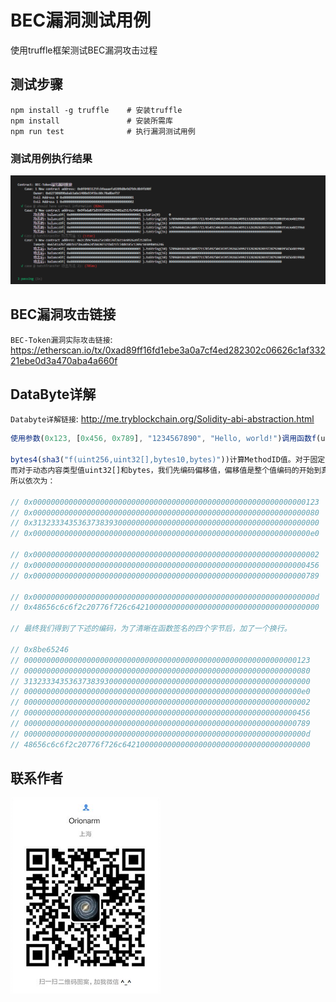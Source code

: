 # BEC漏洞测试用例

使用truffle框架测试BEC漏洞攻击过程

## 测试步骤

```shell
npm install -g truffle    # 安装truffle
npm install               # 安装所需库
npm run test              # 执行漏洞测试用例
```

### 测试用例执行结果

![测试执行结果](assets/1.png)

## BEC漏洞攻击链接

`BEC-Token漏洞实际攻击链接`: <https://etherscan.io/tx/0xad89ff16fd1ebe3a0a7cf4ed282302c06626c1af33221ebe0d3a470aba4a660f>

## DataByte详解

`Databyte详解链接`: <http://me.tryblockchain.org/Solidity-abi-abstraction.html>

```js
使用参数(0x123, [0x456, 0x789], "1234567890", "Hello, world!")调用函数f(uint,uint32[],bytes10,bytes)，编码拆解如下：

bytes4(sha3("f(uint256,uint32[],bytes10,bytes)"))计算MethodID值。对于固定大小的类型值uint256和bytes10，直接编码值。
而对于动态内容类型值uint32[]和bytes，我们先编码偏移值，偏移值是整个值编码的开始到真正存这个数据的偏移值（这里不计算头四个用于表示函数签名的字节）。
所以依次为：

// 0x0000000000000000000000000000000000000000000000000000000000000123 （第一个参数32字节的0x123。
// 0x0000000000000000000000000000000000000000000000000000000000000080 （第二个参数的由于是动态内容类型，所以这里存储偏移值，4*32 字节，刚好是头部部分的大小）
// 0x3132333435363738393000000000000000000000000000000000000000000000 （第三个参数"1234567890" 在右侧补0到32字节大小）
// 0x00000000000000000000000000000000000000000000000000000000000000e0 （第四个参数的偏移 = 7*32 = 0xE0）

// 0x0000000000000000000000000000000000000000000000000000000000000002 （  第二个参数[0x456, 0x789]整个数组的长度，2）。
// 0x0000000000000000000000000000000000000000000000000000000000000456 （    第二个参数的第1个元素）
// 0x0000000000000000000000000000000000000000000000000000000000000789 （    第二个参数的第2个元素）

// 0x000000000000000000000000000000000000000000000000000000000000000d （  第四个参数的长度len(Hello, world!)=13=0x0d）
// 0x48656c6c6f2c20776f726c642100000000000000000000000000000000000000 （"Hello, world!" 13Bytes,补位到32字节，里面是按ascii编码的，可以查查对应的编码。)

// 最终我们得到了下述的编码，为了清晰在函数签名的四个字节后，加了一个换行。

// 0x8be65246
// 0000000000000000000000000000000000000000000000000000000000000123
// 0000000000000000000000000000000000000000000000000000000000000080
// 3132333435363738393000000000000000000000000000000000000000000000
// 00000000000000000000000000000000000000000000000000000000000000e0
// 0000000000000000000000000000000000000000000000000000000000000002
// 0000000000000000000000000000000000000000000000000000000000000456
// 0000000000000000000000000000000000000000000000000000000000000789
// 000000000000000000000000000000000000000000000000000000000000000d
// 48656c6c6f2c20776f726c642100000000000000000000000000000000000000

```

## 联系作者

![微信：C299792453](assets/wx.png)
